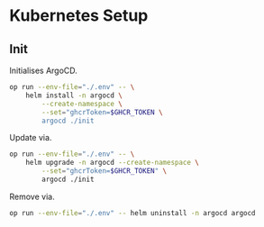 # Kubernetes Setup

## Init

Initialises ArgoCD.

```sh
op run --env-file="./.env" -- \
    helm install -n argocd \
        --create-namespace \
        --set="ghcrToken=$GHCR_TOKEN \
        argocd ./init
```

Update via.

```sh
op run --env-file="./.env" -- \
    helm upgrade -n argocd --create-namespace \
        --set="ghcrToken=$GHCR_TOKEN" \
        argocd ./init
```

Remove via.

```sh
op run --env-file="./.env" -- helm uninstall -n argocd argocd
```
